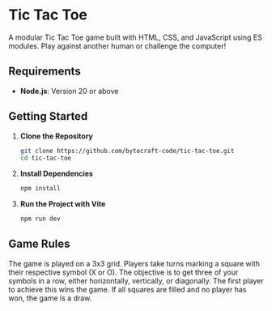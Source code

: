# Tic Tac Toe

A modular Tic Tac Toe game built with HTML, CSS, and JavaScript using ES modules. Play against another human or challenge the computer!

## Requirements

- **Node.js**: Version 20 or above  

## Getting Started

1. **Clone the Repository**

   ```bash
   git clone https://github.com/bytecraft-code/tic-tac-toe.git
   cd tic-tac-toe
   ```

2. **Install Dependencies**

   ```bash
   npm install
   ```

3. **Run the Project with Vite**

   ```bash
   npm run dev
   ```

## Game Rules

The game is played on a 3x3 grid. Players take turns marking a square with their respective symbol (X or O). The objective is to get three of your symbols in a row, either horizontally, vertically, or diagonally. The first player to achieve this wins the game. If all squares are filled and no player has won, the game is a draw.
